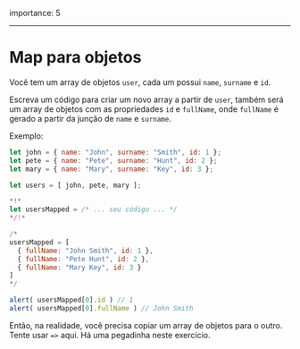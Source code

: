 importance: 5

---

# Map para objetos

Você tem um array de objetos `user`, cada um possui `name`, `surname` e `id`.

Escreva um código para criar um novo array a partir de `user`, também será um array de objetos com as propriedades `id` e `fullName`, onde `fullName` é gerado a partir da junção de `name` e `surname`.

Exemplo:

```js no-beautify
let john = { name: "John", surname: "Smith", id: 1 };
let pete = { name: "Pete", surname: "Hunt", id: 2 };
let mary = { name: "Mary", surname: "Key", id: 3 };

let users = [ john, pete, mary ];

*!*
let usersMapped = /* ... seu código ... */
*/!*

/*
usersMapped = [
  { fullName: "John Smith", id: 1 },
  { fullName: "Pete Hunt", id: 2 },
  { fullName: "Mary Key", id: 3 }
]
*/

alert( usersMapped[0].id ) // 1
alert( usersMapped[0].fullName ) // John Smith
```

Então, na realidade, você precisa copiar um array de objetos para o outro. Tente usar `=>` aqui. Há uma pegadinha neste exercício.